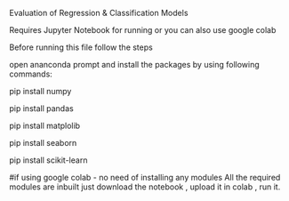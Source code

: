 Evaluation of Regression & Classification Models

Requires Jupyter Notebook for running or you can also use google colab

Before running this file follow the steps

open ananconda prompt and install the packages by using following commands:

pip install numpy

pip install pandas

pip install matplolib

pip install seaborn

pip install scikit-learn

#if using google colab  - no need of installing any modules
All the required modules are inbuilt
just download the notebook , upload it in colab ,  run it.
